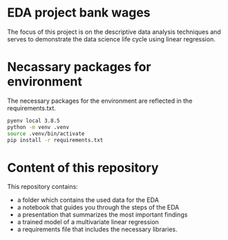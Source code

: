 # EDA project bank wages

The focus of this project is on the descriptive data analysis techniques and serves to demonstrate the data science life cycle using linear regression.

# Necassary packages for environment

The necessary packages for the environment are reflected in the requirements.txt.

```BASH
pyenv local 3.8.5
python -m venv .venv
source .venv/bin/activate
pip install -r requirements.txt
```
# Content of this repository

This repository contains:

  - a folder which contains the used data for the EDA
  - a notebook that guides you through the steps of the EDA
  - a presentation that summarizes the most important findings
  - a trained model of a multivariate linear regression
  - a requirements file that includes the necessary libraries.



